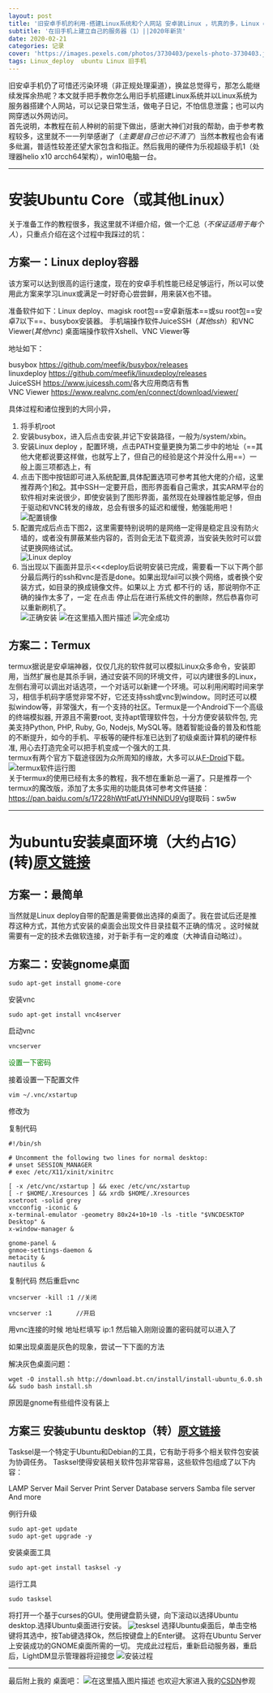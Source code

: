 ```yaml
---
layout: post
title: '旧安卓手机的利用-搭建Linux系统和个人网站 安卓装Linux ，坑真的多，Linux deploy&Termux踩坑记'
subtitle: '在旧手机上建立自己的服务器（1）||2020年新货'
date: 2020-02-21
categories: 记录
cover: 'https://images.pexels.com/photos/3730403/pexels-photo-3730403.jpeg?auto=compress&cs=tinysrgb&dpr=1&w=500'
tags: Linux_deploy  ubuntu Linux 旧手机
---
```



旧安卓手机仍了可惜还污染环境（非正规处理渠道），换盆总觉得亏，那怎么能继续发挥余热呢？本文就手把手教你怎么用旧手机搭建Linux系统并以Linux系统为服务器搭建个人网站，可以记录日常生活，做电子日记，不怕信息泄露；也可以内网穿透以外网访问。  
首先说明，本教程在前人种树的前提下做出，感谢大神们对我的帮助，由于参考教程较多，这里就不一一列举感谢了（*主要是自己也记不清了*）当然本教程也会有诸多纰漏，普适性较差还望大家包含和指正。然后我用的硬件为乐视超级手机1（处理器helio x10  arcch64架构），win10电脑一台。 

---
# 安装Ubuntu Core（或其他Linux）
关于准备工作的教程很多，我这里就不详细介绍，做一个汇总（*不保证适用于每个人*），只重点介绍在这个过程中我踩过的坑：
## 方案一：Linux deploy容器  
该方案可以达到很高的运行速度，现在的安卓手机性能已经足够运行，所以可以使用此方案来学习Linux或满足一时好奇心尝尝鲜，用来装X也不错。

准备软件如下：Linux deploy、magisk root包==安卓新版本==或su root包==安卓7以下==、busybox安装器。
手机端操作软件JuiceSSH（*其他ssh*）和VNC Viewer(*其他vnc*)
桌面端操作软件Xshell、VNC Viewer等

地址如下：  

busybox   <https://github.com/meefik/busybox/releases>  
linuxdeploy  <https://github.com/meefik/linuxdeploy/releases>  
JuiceSSH  <https://www.juicessh.com/>各大应用商店有售  
VNC Viewer  <https://www.realvnc.com/en/connect/download/viewer/>


具体过程和诸位搜到的大同小异，

 1. 将手机root
 2. 安装busybox，进入后点击安装,并记下安装路径，一般为/system/xbin。
 3. 安装Linux deploy ，配置环境，点击PATH变量更换为第二步中的地址（==其他大佬都说要这样做，也就写上了，但自己的经验是这个并没什么用==）一般上面三项都选上，有
 4. 点击下图中按钮即可进入系统配置,具体配置选项可参考其他大佬的介绍，这里推荐两个[1](https://blog.csdn.net/qq_20084101/article/details/80816045)和[2](https://post.smzdm.com/p/228886/)。其中SSH一定要开启，图形界面看自己需求，其实ARM平台的软件相对来说很少，即使安装到了图形界面，虽然现在处理器性能足够，但由于驱动和VNC转发的缘故，总会有很多的延迟和缓慢，勉强能用吧！  
![配置镜像](https://img-blog.csdn.net/20180626152423465?watermark/2/text/aHR0cHM6Ly9ibG9nLmNzZG4ubmV0L3FxXzIwMDg0MTAx/font/5a6L5L2T/fontsize/400/fill/I0JBQkFCMA==/dissolve/70)
 5. 配置完成后点击下图2，这里需要特别说明的是网络一定得是稳定且没有防火墙的，或者没有屏蔽某些内容的，否则会无法下载资源，当安装失败时可以尝试更换网络试试。  
 ![Linux deploy](https://img-blog.csdnimg.cn/20200221212518838.jpg)
6. 当出现以下画面并显示<<<deploy后说明安装已完成，需要看一下以下两个部分最后两行的ssh和vnc是否是done。如果出现fail可以换个网络，或者换个安装方式，如目录的换成镜像文件。如果以上 方式 都不行的 话，那说明你不正确的操作太多了，一定 在点击 停止后在进行系统文件的删除，然后恭喜你可以重新刷机了。  
![正确安装](https://img-blog.csdnimg.cn/20200221220838644.jpg)
![在这里插入图片描述](https://img-blog.csdnimg.cn/20200221221925477.jpg?x-oss-process=image/watermark,type_ZmFuZ3poZW5naGVpdGk,shadow_10,text_aHR0cHM6Ly9ibG9nLmNzZG4ubmV0L3dlaXhpbl80NDIzNTAzMQ==,size_16,color_FFFFFF,t_70)
![完全成功](https://img-blog.csdnimg.cn/20200221222712202.png?x-oss-process=image/watermark,type_ZmFuZ3poZW5naGVpdGk,shadow_10,text_aHR0cHM6Ly9ibG9nLmNzZG4ubmV0L3dlaXhpbl80NDIzNTAzMQ==,size_16,color_FFFFFF,t_70)
## 方案二：Termux
termux据说是安卓端神器，仅仅几兆的软件就可以模拟Linux众多命令，安装即用，当然扩展也是其杀手锏，通过安装不同的环境文件，可以内建很多的Linux，左侧右滑可以调出对话选项，一个对话可以新建一个环境。可以利用闲暇时间来学习，相信手机码字感觉非常不好，它还支持ssh或vnc到window。同时还可以模拟window等，非常强大，有一个支持的社区。Termux是一个Android下一个高级的终端模拟器, 开源且不需要root, 支持apt管理软件包，十分方便安装软件包, 完美支持Python, PHP, Ruby, Go, Nodejs, MySQL等。随着智能设备的普及和性能的不断提升，如今的手机、平板等的硬件标准已达到了初级桌面计算机的硬件标准, 用心去打造完全可以把手机变成一个强大的工具.  
termux有两个官方下载途径因为众所周知的缘故，大多可以从[F-Droid](https://f-droid.org/packages/com.termux/)下载。  
![termux软件运行图](https://img-blog.csdnimg.cn/20200221203535851.jpg?x-oss-process=image/watermark,type_ZmFuZ3poZW5naGVpdGk,shadow_10,text_aHR0cHM6Ly9ibG9nLmNzZG4ubmV0L3dlaXhpbl80NDIzNTAzMQ==,size_16,color_FFFFFF,t_70)  
关于termux的使用已经有太多的教程，我不想在重新总一遍了。只是推荐一个termux的魔改版，添加了太多实用的功能具体可参考文件链接：<https://pan.baidu.com/s/17228hWttFatUYHNNlDU9Vg>提取码：sw5w

---
# 为ubuntu安装桌面环境（大约占1G）(转)[原文链接](https://www.cnblogs.com/blowhail/p/12080855.html)
## 方案一：最简单
当然就是Linux deploy自带的配置是需要做出选择的桌面了。我在尝试后还是推荐这种方式，其他方式安装的桌面会出现文件目录挂载不正确的情况 。这时候就需要有一定的技术去做软连接，对于新手有一定的难度（大神请自动略过）。
## 方案二：安装gnome桌面
```
sudo apt-get install gnome-core
```
安装vnc
```
sudo apt-get install vnc4server
```
启动vnc
```
vncserver
```
<font color="green">设置一下密码</font>

接着设置一下配置文件
```
vim ~/.vnc/xstartup
```
修改为

复制代码
```
#!/bin/sh

# Uncomment the following two lines for normal desktop:
# unset SESSION_MANAGER
# exec /etc/X11/xinit/xinitrc

[ -x /etc/vnc/xstartup ] && exec /etc/vnc/xstartup
[ -r $HOME/.Xresources ] && xrdb $HOME/.Xresources
xsetroot -solid grey
vncconfig -iconic &
x-terminal-emulator -geometry 80x24+10+10 -ls -title "$VNCDESKTOP Desktop" &
x-window-manager &

gnome-panel &
gnmoe-settings-daemon &
metacity &
nautilus &
```
复制代码
然后重启vnc
```
vncserver -kill :1 //关闭

vncserver :1　　　　//开启
```
用vnc连接的时候 地址栏填写 ip:1 然后输入刚刚设置的密码就可以进入了

 

如果出现桌面是灰色的现象，尝试一下下面的方法

解决灰色桌面问题：
```
wget -O install.sh http://download.bt.cn/install/install-ubuntu_6.0.sh && sudo bash install.sh
```
原因是gnome有些组件没有装上  
## 方案三 安装ubuntu desktop（转）[原文链接](https://www.linuxidc.com/Linux/2018-12/156031.htm)
 Tasksel是一个特定于Ubuntu和Debian的工具，它有助于将多个相关软件包安装为协调任务。 Tasksel使得安装相关软件包非常容易，这些软件包组成了以下内容：

LAMP Server
Mail Server
Print Server
Database servers
Samba file server
And more


例行升级
```
sudo apt-get update
sudo apt-get upgrade -y
```
安装桌面工具
```
sudo apt-get install tasksel -y
```
运行工具
```
sudo tasksel
```
将打开一个基于curses的GUI。使用键盘箭头键，向下滚动以选择Ubuntu desktop.选择Ubuntu桌面进行安装。
![tesksel](https://img-blog.csdnimg.cn/20200221143310268.jpg?x-oss-process=image/watermark,type_ZmFuZ3poZW5naGVpdGk,shadow_10,text_aHR0cHM6Ly9ibG9nLmNzZG4ubmV0L3dlaXhpbl80NDIzNTAzMQ==,size_16,color_FFFFFF,t_70)
选择Ubuntu桌面后，单击空格键将其选中，按Tab键选择Ok，然后按键盘上的Enter键。 这将在Ubuntu Server上安装成功的GNOME桌面所需的一切。 完成此过程后，重新启动服务器，重启后，LightDM显示管理器将迎接您
![安装过程](https://img-blog.csdnimg.cn/20200221142448918.jpg?x-oss-process=image/watermark,type_ZmFuZ3poZW5naGVpdGk,shadow_10,text_aHR0cHM6Ly9ibG9nLmNzZG4ubmV0L3dlaXhpbl80NDIzNTAzMQ==,size_16,color_FFFFFF,t_70)


---
最后附上我的 桌面吧：
![在这里插入图片描述](https://img-blog.csdnimg.cn/20200221223022448.jpg?x-oss-process=image/watermark,type_ZmFuZ3poZW5naGVpdGk,shadow_10,text_aHR0cHM6Ly9ibG9nLmNzZG4ubmV0L3dlaXhpbl80NDIzNTAzMQ==,size_16,color_FFFFFF,t_70)
也欢迎大家进入我的[CSDN](https://me.csdn.net/weixin_44235031)参观